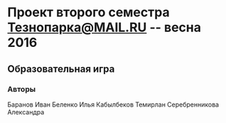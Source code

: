 # Проект второго семестра Тезнопарка@MAIL.RU -- весна 2016
## Образовательная игра
### Авторы
Баранов Иван
Беленко Илья
Кабылбеков Темирлан
Серебренникова Александра
